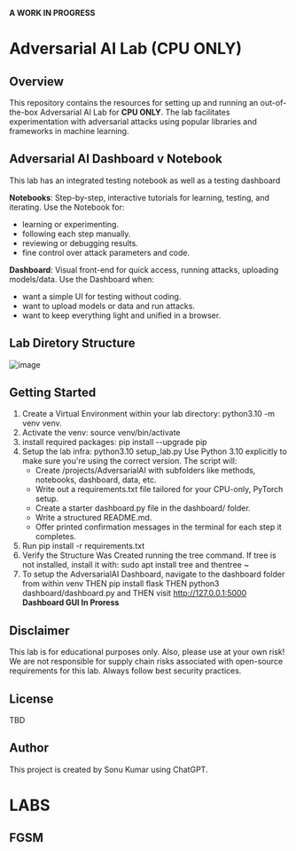 **A WORK IN PROGRESS**

# Adversarial AI Lab (CPU ONLY)

## Overview

This repository contains the resources for setting up and running an out-of-the-box Adversarial AI Lab for **CPU ONLY**. The lab facilitates experimentation with adversarial attacks using popular libraries and frameworks in machine learning.


## Adversarial AI Dashboard v Notebook
This lab has an integrated testing notebook as well as a testing dashboard

 **Notebooks**: Step-by-step, interactive tutorials for learning, testing, and iterating. Use the Notebook for:
   - learning or experimenting.
   - following each step manually.
   - reviewing or debugging results.
   - fine control over attack parameters and code.
     
**Dashboard**: Visual front-end for quick access, running attacks, uploading models/data. Use the Dashboard when:
   - want a simple UI for testing without coding.
   - want to upload models or data and run attacks.
   - want to keep everything light and unified in a browser.


## Lab Diretory Structure

![image](https://github.com/user-attachments/assets/e6435499-411f-447b-baaa-2a8540425233)


## Getting Started

1. Create a Virtual Environment within your lab directory: python3.10 -m venv venv.
2. Activate the venv:  source venv/bin/activate
3. install required packages: pip install --upgrade pip  
4. Setup the lab infra: python3.10 setup_lab.py Use Python 3.10 explicitly to make sure you're using the correct version. The script will:
   - Create /projects/AdversarialAI with subfolders like methods, notebooks, dashboard, data, etc.
   - Write out a requirements.txt file tailored for your CPU-only, PyTorch setup.
   - Create a starter dashboard.py file in the dashboard/ folder.
   - Write a structured README.md.
   - Offer printed confirmation messages in the terminal for each step it completes.
6. Run pip install -r requirements.txt
7. Verify the Structure Was Created running the tree command. If tree is not installed, install it with: sudo apt install tree and thentree ~<your path>
8. To setup the AdversarialAI Dashboard, navigate to the dashboard folder from within venv THEN pip install flask THEN python3 dashboard/dashboard.py and THEN  visit http://127.0.0.1:5000  **Dashboard GUI In Proress**


## Disclaimer

This lab is for educational purposes only.  Also, please use at your own risk! We are not responsible for supply chain risks associated with open-source requirements for this lab. Always follow best security practices.


## License

TBD

## Author

This project is created by Sonu Kumar using ChatGPT.


# **LABS** 
## FGSM


